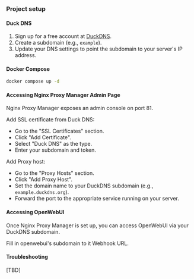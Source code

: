 ### Project setup

#### Duck DNS

1. Sign up for a free account at <a href="https://www.duckdns.org" target="_blank">DuckDNS</a>.
2. Create a subdomain (e.g., `example`).
3. Update your DNS settings to point the subdomain to your server's IP address.

#### Docker Compose

```bash
docker compose up -d
```

#### Accessing Nginx Proxy Manager Admin Page

Nginx Proxy Manager exposes an admin console on port 81. 

Add SSL certificate from Duck DNS:
- Go to the "SSL Certificates" section.
- Click "Add Certificate".
- Select "Duck DNS" as the type.
- Enter your subdomain and token.

Add Proxy host:
- Go to the "Proxy Hosts" section.
- Click "Add Proxy Host".
- Set the domain name to your DuckDNS subdomain (e.g., `example.duckdns.org`).
- Forward the port to the appropriate service running on your server.

#### Accessing OpenWebUI

Once Nginx Proxy Manager is set up, you can access OpenWebUI via your DuckDNS subdomain.

Fill in openwebui's subdomain to it Webhook URL.

#### Troubleshooting

[TBD]